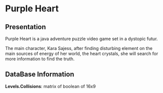# Purple Heart

## Presentation

Purple Heart is a java adventure puzzle video game set in a dystopic futur.

The main character, Kara Sajess, after finding disturbing element on the main sources of energy of her world, 
the heart crystals, she will search for more information to find the truth.

## DataBase Information
**Levels.Collisions**: matrix of boolean of 16x9
